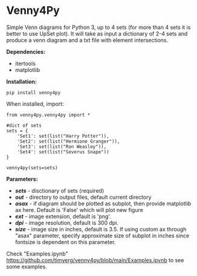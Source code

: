 # Venny4Py
Simple Venn diagrams for Python 3, up to 4 sets (for more than 4 sets it is better to use UpSet plot).
It will take as input a dictionary of 2-4 sets and produce a venn diagram and a txt file with element intersections.

**Dependencies:**

- itertools
- matplotlib


**Installation:**

    pip install venny4py

When installed, import:

    from venny4py.venny4py import *
    
    #dict of sets
    sets = {
        'Set1': set(list("Harry Potter")),
        'Set2': set(list("Hermione Granger")),
        'Set3': set(list("Ron Weasley")),
        'Set4': set(list("Severus Snape"))
    }
        
    venny4py(sets=sets)


**Parameters:**

- ***sets*** - disctionary of sets (required)
- ***out*** - directory to output files, default current directory
- ***asax*** - if diagram should be plotted as subplot, then provide matplotlib ax here. Default is 'False' which will plot new figure
- ***ext*** - image extension, default is 'png'.
- ***dpi*** - image resolution, default is 300 dpi.
- ***size*** - image size in inches, default is 3.5. If using custom ax through "asax" parameter, specify approximate size of subplot in inches since fontsize is dependent on this parameter.


Check "Examples.ipynb" https://github.com/timyerg/venny4py/blob/main/Examples.ipynb to see some examples.



